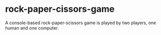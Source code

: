 # rock-paper-cissors-game
A console-based rock-paper-scissors game is played by two players, one human and one computer.
